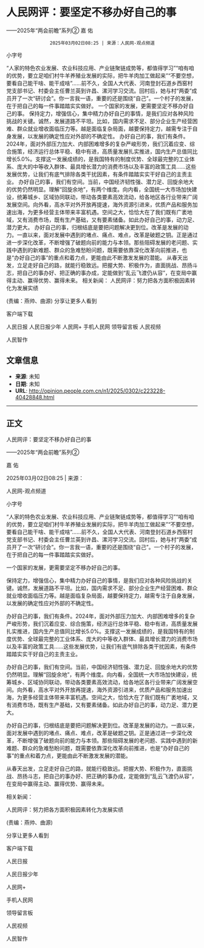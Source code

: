 # 人民网评：要坚定不移办好自己的事
——2025年“两会前瞻”系列②
嘉 佑


					2025年03月02日08:25 | 来源：人民网-观点频道


小字号





“人家的特色农业发展、农业科技应用、产业链聚链成势等，都值得学习”“咱有咱的优势，要立足咱们村牛羊养殖业发展的实际，把牛羊肉加工做起来”“不要空想，要看自己能干啥、能干成啥”……前不久，全国人大代表、河南登封石道乡西窑村党支部书记、村委会主任曹兰英到许昌、漯河学习交流。回村后，她与村“两委”成员开了一次“研讨会”。你一言我一语，重要的还是围绕“自己”。一个村子的发展，在于把自己的每一件事踏踏实实做好。
一个国家的发展，更需要坚定不移办好自己的事。
保持定力，增强信心，集中精力办好自己的事情，是我们应对各种风险挑战的关键。诚然，发展道路不平坦。比如，国内需求不足、部分企业生产经营困难、群众就业增收面临压力等。越是面临复杂局面，越要保持定力，越需专注于自身发展，以发展的确定性应对外部的不确定性。
办好自己的事，我们有条件。2024年，面对外部压力加大、内部困难增多的复杂严峻形势，我们沉着应变、综合施策，经济运行总体平稳、稳中有进，高质量发展扎实推进，国内生产总值同比增长5.0%。支撑这一发展成绩的，是我国特有的制度优势、全球最完整的工业体系、庞大的中等收入群体、最具增长潜力的消费市场以及丰富的政策工具……这些发展优势，让我们有底气排除各类干扰因素，有条件踏踏实实干好自己的主责主业。
办好自己的事，我们有空间。当前，中国经济韧性强、潜力足、回旋余地大的优势仍然明显。理解“回旋余地”，有两个维度。向内看，全国统一大市场加快建设，统筹城乡、区域协同联动，带动各类要素高效流动，给各地区各行业带来广阔发展空间。向外看，高水平对外开放再提速，海外资源引进来，优质产品和服务加速出海，为更多经营主体带来丰富机遇。空间之大，恰恰大在了我们既有广袤地域，又有消费市场，既有生产基础，又有要素储备。如此办好自己的事，动力足、潜力更大。
办好自己的事，归根结底是要把问题解决更到位。改革是发展的动力。一直以来，面对发展中遇到的堵点、痛点、难点，改革是破题之钥。正是通过进一步深化改革，不断增强了破题向前的能力与本领。那些阻碍发展的老问题、实践中遇到的新难题、群众的急难愁盼问题，既需要依靠深化改革向前推进，也是“办好自己的事”的重点和着力点，更能由此不断激发发展的潜能。
从春天出发，立足走好自己的路，就能行稳致远。把握大势、积极作为，直面挑战、昂扬斗志，把自己的事办好、把正确的事办成，定能做到“乱云飞渡仍从容”，在变局中赢得主动、赢得优势、赢得未来。
相关新闻：
人民网评：努力把各方面积极因素转化为发展实绩

(责编：燕帅、曲源)
分享让更多人看到  


客户端下载

人民日报
人民日报少年
人民网+
手机人民网
领导留言板
人民视频

人民智作

## 文章信息

- **来源**: 未知
- **日期**: 未知
- **URL**: http://opinion.people.com.cn/n1/2025/0302/c223228-40428848.html

---

## 正文

人民网评：要坚定不移办好自己的事

——2025年“两会前瞻”系列②

嘉 佑

2025年03月02日08:25 | 来源：

人民网-观点频道

小字号

“人家的特色农业发展、农业科技应用、产业链聚链成势等，都值得学习”“咱有咱的优势，要立足咱们村牛羊养殖业发展的实际，把牛羊肉加工做起来”“不要空想，要看自己能干啥、能干成啥”……前不久，全国人大代表、河南登封石道乡西窑村党支部书记、村委会主任曹兰英到许昌、漯河学习交流。回村后，她与村“两委”成员开了一次“研讨会”。你一言我一语，重要的还是围绕“自己”。一个村子的发展，在于把自己的每一件事踏踏实实做好。

一个国家的发展，更需要坚定不移办好自己的事。

保持定力，增强信心，集中精力办好自己的事情，是我们应对各种风险挑战的关键。诚然，发展道路不平坦。比如，国内需求不足、部分企业生产经营困难、群众就业增收面临压力等。越是面临复杂局面，越要保持定力，越需专注于自身发展，以发展的确定性应对外部的不确定性。

办好自己的事，我们有条件。2024年，面对外部压力加大、内部困难增多的复杂严峻形势，我们沉着应变、综合施策，经济运行总体平稳、稳中有进，高质量发展扎实推进，国内生产总值同比增长5.0%。支撑这一发展成绩的，是我国特有的制度优势、全球最完整的工业体系、庞大的中等收入群体、最具增长潜力的消费市场以及丰富的政策工具……这些发展优势，让我们有底气排除各类干扰因素，有条件踏踏实实干好自己的主责主业。

办好自己的事，我们有空间。当前，中国经济韧性强、潜力足、回旋余地大的优势仍然明显。理解“回旋余地”，有两个维度。向内看，全国统一大市场加快建设，统筹城乡、区域协同联动，带动各类要素高效流动，给各地区各行业带来广阔发展空间。向外看，高水平对外开放再提速，海外资源引进来，优质产品和服务加速出海，为更多经营主体带来丰富机遇。空间之大，恰恰大在了我们既有广袤地域，又有消费市场，既有生产基础，又有要素储备。如此办好自己的事，动力足、潜力更大。

办好自己的事，归根结底是要把问题解决更到位。改革是发展的动力。一直以来，面对发展中遇到的堵点、痛点、难点，改革是破题之钥。正是通过进一步深化改革，不断增强了破题向前的能力与本领。那些阻碍发展的老问题、实践中遇到的新难题、群众的急难愁盼问题，既需要依靠深化改革向前推进，也是“办好自己的事”的重点和着力点，更能由此不断激发发展的潜能。

从春天出发，立足走好自己的路，就能行稳致远。把握大势、积极作为，直面挑战、昂扬斗志，把自己的事办好、把正确的事办成，定能做到“乱云飞渡仍从容”，在变局中赢得主动、赢得优势、赢得未来。

相关新闻：

人民网评：努力把各方面积极因素转化为发展实绩

(责编：燕帅、曲源)

分享让更多人看到

客户端下载

人民日报

人民日报少年

人民网+

手机人民网

领导留言板

人民视频

人民智作

